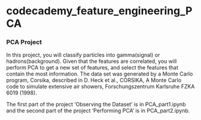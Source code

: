 # codecademy_feature_engineering_PCA

### PCA Project

In this project, you will classify particles into gamma(signal) or hadrons(background). Given that the features are correlated, you will perform PCA to get a new set of features, and select the features that contain the most information. The data set was generated by a Monte Carlo program, Corsika, described in D. Heck et al., CORSIKA, A Monte Carlo code to simulate extensive air showers, Forschungszentrum Karlsruhe FZKA 6019 (1998).

The first part of the project ‘Observing the Dataset’ is in PCA_part1.ipynb and the second part of the project ‘Performing PCA’ is in PCA_part2.ipynb.
